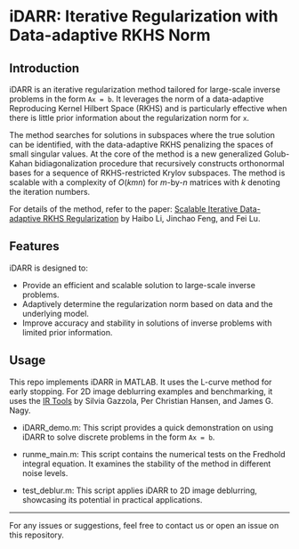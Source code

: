 # iDARR: Iterative Regularization with Data-adaptive RKHS Norm

## Introduction

iDARR is an iterative regularization method tailored for large-scale inverse problems in the form `Ax = b`. It leverages the norm of a data-adaptive Reproducing Kernel Hilbert Space (RKHS) and is particularly effective when there is little prior information about the regularization norm for `x`.

The method searches for solutions in subspaces where the true solution can be identified, with the data-adaptive RKHS penalizing the spaces of small singular values. At the core of the method is a new generalized Golub-Kahan bidiagonalization procedure that recursively constructs orthonormal bases for a sequence of RKHS-restricted Krylov subspaces. The method is scalable with a complexity of $O(kmn)$ for $m$-by-$n$ matrices with $k$ denoting the iteration numbers.

For details of the method, refer to the paper: [Scalable Iterative Data-adaptive RKHS Regularization](https://arxiv.org/abs/2401.00656) by Haibo Li, Jinchao Feng, and Fei Lu.

## Features

iDARR is designed to:

- Provide an efficient and scalable solution to large-scale inverse problems.
- Adaptively determine the regularization norm based on data and the underlying model.
- Improve accuracy and stability in solutions of inverse problems with limited prior information.



## Usage

This repo implements iDARR in MATLAB. It uses the L-curve method for early stopping. For 2D image deblurring examples and benchmarking, it uses the [IR Tools](https://link.springer.com/article/10.1007/s11075-018-0570-7) by Silvia Gazzola, Per Christian Hansen, and James G. Nagy.

- iDARR_demo.m:  This script provides a quick demonstration on using iDARR to solve discrete problems in the form `Ax = b`. 

- runme_main.m: This script contains the numerical tests on the Fredhold integral equation. It examines the stability of the method in different noise levels. 

- test_deblur.m: This script applies iDARR to 2D image deblurring, showcasing its potential in practical applications. 


---

For any issues or suggestions, feel free to contact us or open an issue on this repository.
